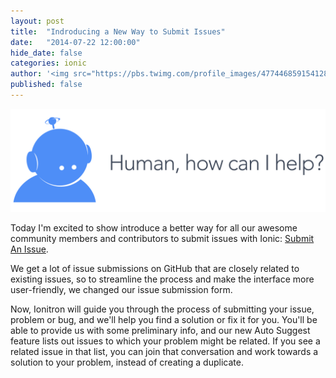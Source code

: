 ```yaml
---
layout: post
title:  "Indroducing a New Way to Submit Issues"
date:   "2014-07-22 12:00:00"
hide_date: false
categories: ionic
author: '<img src="https://pbs.twimg.com/profile_images/477446859154128896/oV3dIBXj_400x400.jpeg" class="author-icon"><a href="http://twitter.com/perrygovier" target="_blank">@perrygovier</a>'
published: false
---
```


<img class="showcase-image" src="/img/blog/submit-issue-header.png">

Today I'm excited to show introduce a better way for all our awesome community members and contributors to submit issues with Ionic: [Submit An Issue](http://ionicframework.com/submit-issue/).

We get a lot of issue submissions on GitHub that are closely related to existing issues, so to streamline the process and make the interface more user-friendly, we changed our issue submission form. 

<!-- more -->

Now, Ionitron will guide you through the process of submitting your issue, problem or bug, and we'll help you find a solution or fix it for you. You'll be able to provide us with some preliminary info, and our new Auto Suggest feature lists out issues to which your problem might be related. If you see a related issue in that list, you can join that conversation and work towards a solution to your problem, instead of creating a duplicate.